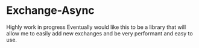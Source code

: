 # Exchange-Async
Highly work in progress
Eventually would like this to be a library that will allow me to easily add new exchanges and be very performant and easy to use. 
